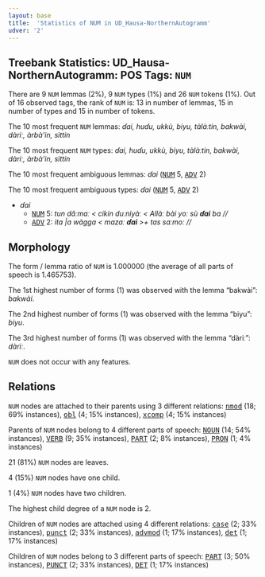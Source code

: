 ```yaml
---
layout: base
title:  'Statistics of NUM in UD_Hausa-NorthernAutogramm'
udver: '2'
---
```


## Treebank Statistics: UD_Hausa-NorthernAutogramm: POS Tags: `NUM`

There are 9 `NUM` lemmas (2%), 9 `NUM` types (1%) and 26 `NUM` tokens (1%).
Out of 16 observed tags, the rank of `NUM` is: 13 in number of lemmas, 15 in number of types and 15 in number of tokens.

The 10 most frequent `NUM` lemmas: <em>ɗai, huɗu, ukkù, biyu, tàlàːtin, bakwài, dàriː, àrbà'in, sìttin</em>

The 10 most frequent `NUM` types:  <em>ɗai, huɗu, ukkù, biyu, tàlàːtin, bakwài, dàriː, àrbà'in, sìttin</em>

The 10 most frequent ambiguous lemmas: <em>ɗai</em> (<tt><a href="ha_northernautogramm-pos-NUM.html">NUM</a></tt> 5, <tt><a href="ha_northernautogramm-pos-ADV.html">ADV</a></tt> 2)

The 10 most frequent ambiguous types:  <em>ɗai</em> (<tt><a href="ha_northernautogramm-pos-NUM.html">NUM</a></tt> 5, <tt><a href="ha_northernautogramm-pos-ADV.html">ADV</a></tt> 2)


* <em>ɗai</em>
  * <tt><a href="ha_northernautogramm-pos-NUM.html">NUM</a></tt> 5: <em>tun dâːmaː < cikin duːniyàː < Allàː bài yoː sù <b>ɗai</b> ba //</em>
  * <tt><a href="ha_northernautogramm-pos-ADV.html">ADV</a></tt> 2: <em>ita |a wàgga < mazaː <b>ɗai</b> >+ tas saːmoː //</em>

## Morphology

The form / lemma ratio of `NUM` is 1.000000 (the average of all parts of speech is 1.465753).

The 1st highest number of forms (1) was observed with the lemma “bakwài”: <em>bakwài</em>.

The 2nd highest number of forms (1) was observed with the lemma “biyu”: <em>biyu</em>.

The 3rd highest number of forms (1) was observed with the lemma “dàriː”: <em>dàriː</em>.

`NUM` does not occur with any features.


## Relations

`NUM` nodes are attached to their parents using 3 different relations: <tt><a href="ha_northernautogramm-dep-nmod.html">nmod</a></tt> (18; 69% instances), <tt><a href="ha_northernautogramm-dep-obl.html">obl</a></tt> (4; 15% instances), <tt><a href="ha_northernautogramm-dep-xcomp.html">xcomp</a></tt> (4; 15% instances)

Parents of `NUM` nodes belong to 4 different parts of speech: <tt><a href="ha_northernautogramm-pos-NOUN.html">NOUN</a></tt> (14; 54% instances), <tt><a href="ha_northernautogramm-pos-VERB.html">VERB</a></tt> (9; 35% instances), <tt><a href="ha_northernautogramm-pos-PART.html">PART</a></tt> (2; 8% instances), <tt><a href="ha_northernautogramm-pos-PRON.html">PRON</a></tt> (1; 4% instances)

21 (81%) `NUM` nodes are leaves.

4 (15%) `NUM` nodes have one child.

1 (4%) `NUM` nodes have two children.

The highest child degree of a `NUM` node is 2.

Children of `NUM` nodes are attached using 4 different relations: <tt><a href="ha_northernautogramm-dep-case.html">case</a></tt> (2; 33% instances), <tt><a href="ha_northernautogramm-dep-punct.html">punct</a></tt> (2; 33% instances), <tt><a href="ha_northernautogramm-dep-advmod.html">advmod</a></tt> (1; 17% instances), <tt><a href="ha_northernautogramm-dep-det.html">det</a></tt> (1; 17% instances)

Children of `NUM` nodes belong to 3 different parts of speech: <tt><a href="ha_northernautogramm-pos-PART.html">PART</a></tt> (3; 50% instances), <tt><a href="ha_northernautogramm-pos-PUNCT.html">PUNCT</a></tt> (2; 33% instances), <tt><a href="ha_northernautogramm-pos-DET.html">DET</a></tt> (1; 17% instances)

